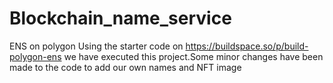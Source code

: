 # Blockchain_name_service
ENS on polygon
Using the starter code on https://buildspace.so/p/build-polygon-ens we have executed this project.Some minor changes have been made to the code to add our own names and NFT image 
